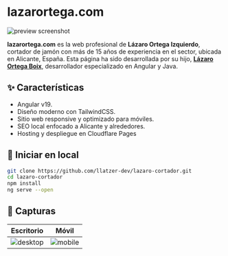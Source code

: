 # lazarortega.com

![preview screenshot](./assets/preview.png)

**lazarortega.com** es la web profesional de **Lázaro Ortega Izquierdo**, cortador de jamón con más de 15 años de experiencia en el sector, ubicada en Alicante, España. Esta página ha sido desarrollada por su hijo, **[Lázaro Ortega Boix](https://www.linkedin.com/in/lazaro-ortega)**, desarrollador especializado en Angular y Java.

## ✨ Características

- Angular v19.
- Diseño moderno con TailwindCSS.
- Sitio web responsive y optimizado para móviles.
- SEO local enfocado a Alicante y alrededores.
- Hosting y despliegue en Cloudflare Pages

<!-- ## 📦 Estructura del proyecto

```
src/
├── app/
│ ├── components/ # Componentes reutilizables
│ ├── pages/ # Secciones principales
│ ├── interfaces/ # Tipado con TypeScript
│ └── assets/ # Imágenes y SVG
├── styles/ # Tailwind y estilos globales
├── environments/ # Configs por entorno

``` -->

## 🚀 Iniciar en local

```bash
git clone https://github.com/llatzer-dev/lazaro-cortador.git
cd lazaro-cortador
npm install
ng serve --open
```

## 📸 Capturas

| Escritorio                                  | Móvil                                     |
| ------------------------------------------- | ----------------------------------------- |
| ![desktop](./assets/screenshot-desktop.png) | ![mobile](./assets/screenshot-mobile.png) |
